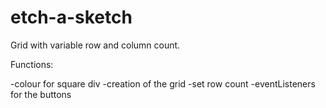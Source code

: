 # etch-a-sketch

Grid with variable row and column count.

Functions:

-colour for square div
-creation of the grid
-set row count
-eventListeners for the buttons


